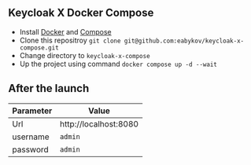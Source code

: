 ## Keycloak X Docker Compose

- Install [Docker](https://docs.docker.com/engine/install/) and [Compose](https://docs.docker.com/compose/cli-command/)
- Clone this repositroy `git clone git@github.com:eabykov/keycloak-x-compose.git`
- Change directory to `keycloak-x-compose`
- Up the project using command `docker compose up -d --wait`

## After the launch

| Parameter | Value 
|-|-
| Url | http://localhost:8080
| username | `admin`
| password | `admin`
